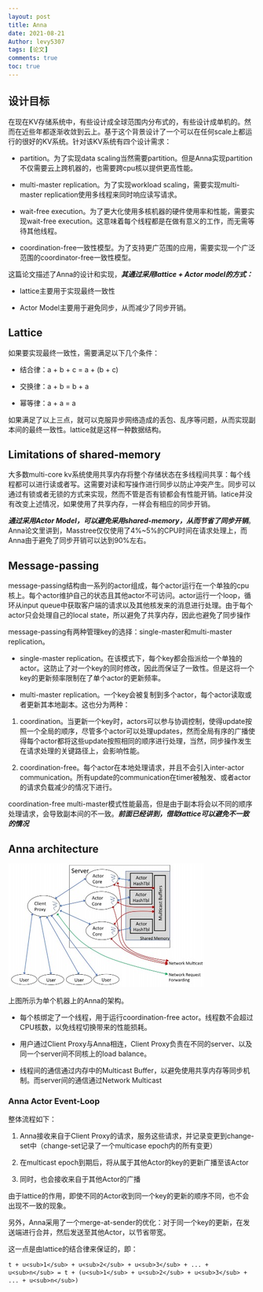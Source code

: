 ```yaml
---
layout: post
title: Anna
date: 2021-08-21
Author: levy5307
tags: [论文]
comments: true
toc: true
---
```


## 设计目标

在现在KV存储系统中，有些设计成全球范围内分布式的，有些设计成单机的。然而在近些年都逐渐收敛到云上。基于这个背景设计了一个可以在任何scale上都运行的很好的KV系统。针对该KV系统有四个设计需求：

- partition。为了实现data scaling当然需要partition。但是Anna实现partition不仅需要云上跨机器的，也需要跨cpu核以提供更高性能。

- multi-master replication。为了实现workload scaling，需要实现multi-master replication使用多线程来同时响应读写请求。

- wait-free execution。为了更大化使用多核机器的硬件使用率和性能，需要实现wait-free execution。这意味着每个线程都是在做有意义的工作，而无需等待其他线程。

- coordination-free一致性模型。为了支持更广范围的应用，需要实现一个广泛范围的coordinator-free一致性模型。

这篇论文描述了Anna的设计和实现，***其通过采用lattice + Actor model的方式：***

- lattice主要用于实现最终一致性

- Actor Model主要用于避免同步，从而减少了同步开销。

## Lattice

如果要实现最终一致性，需要满足以下几个条件：

- 结合律：a + b + c = a + (b + c)

- 交换律：a + b = b + a

- 幂等律：a + a = a

如果满足了以上三点，就可以克服异步网络造成的丢包、乱序等问题，从而实现副本间的最终一致性。lattice就是这样一种数据结构。 

## Limitations of shared-memory

大多数multi-core kv系统使用共享内存将整个存储状态在多线程间共享：每个线程都可以进行读或者写。这需要对读和写操作进行同步以防止冲突产生。同步可以通过有锁或者无锁的方式来实现，然而不管是否有锁都会有性能开销。latice并没有改变上述情况，如果使用了共享内存，一样会有相应的同步开销。

***通过采用Actor Model，可以避免采用shared-memory，从而节省了同步开销***。Anna论文里讲到，Masstree仅仅使用了4%~5%的CPU时间在请求处理上，而Anna由于避免了同步开销可以达到90%左右。

## Message-passing

message-passing结构由一系列的actor组成，每个actor运行在一个单独的cpu核上。每个actor维护自己的状态且其他actor不可访问。actor运行一个loop，循环从input queue中获取客户端的请求以及其他核发来的消息进行处理。由于每个actor只会处理自己的local state，所以避免了共享内存，因此也避免了同步操作

message-passing有两种管理key的选择：single-master和multi-master replication。

- single-master replication。在该模式下，每个key都会指派给一个单独的actor。这防止了对一个key的同时修改，因此而保证了一致性。但是这将一个key的更新频率限制在了单个actor的更新频率。

- multi-master replication。一个key会被复制到多个actor，每个actor读取或者更新其本地副本。这也分为两种：

1. coordination。当更新一个key时，actors可以参与协调控制，使得update按照一个全局的顺序，尽管多个actor可以处理updates，然而全局有序的广播使得每个actor都将这些update按照相同的顺序进行处理，当然，同步操作发生在请求处理的关键路径上，会影响性能。

2. coordination-free。每个actor在本地处理请求，并且不会引入inter-actor communication。所有update的communication在timer被触发、或者actor的请求负载减少的情况下进行。

coordination-free multi-master模式性能最高，但是由于副本将会以不同的顺序处理请求，会导致副本间的不一致。***前面已经讲到，借助lattice可以避免不一致的情况***

## Anna architecture

![](../images/Anna-arch.jpg)

上图所示为单个机器上的Anna的架构。

- 每个核绑定了一个线程，用于运行coordination-free actor。线程数不会超过CPU核数，以免线程切换带来的性能损耗。

- 用户通过Client Proxy与Anna相连，Client Proxy负责在不同的server、以及同一个server间不同核上的load balance。

- 线程间的通信通过内存中的Multicast Buffer，以避免使用共享内存等同步机制。而server间的通信通过Network Multicast

### Anna Actor Event-Loop

整体流程如下：

1. Anna接收来自于Client Proxy的请求，服务这些请求，并记录变更到change-set中（change-set记录了一个multicase epoch内的所有变更）

2. 在multicast epoch到期后，将从属于其他Actor的key的更新广播至该Actor

3. 同时，也会接收来自于其他Actor的广播

由于lattice的作用，即使不同的Actor收到同一个key的更新的顺序不同，也不会出现不一致的现象。

另外，Anna采用了一个merge-at-sender的优化：对于同一个key的更新，在发送端进行合并，然后发送至其他Actor，以节省带宽。

这一点是由lattice的结合律来保证的，即：

```
t + u<sub>1</sub> + u<sub>2</sub> + u<sub>3</sub> + ... + u<sub>n</sub> = t + (u<sub>1</sub> + u<sub>2</sub> + u<sub>3</sub> + ... + u<sub>n</sub>)
```

